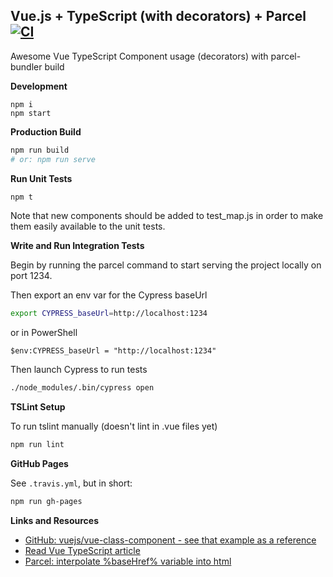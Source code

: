 ## Vue.js + TypeScript (with decorators) + Parcel [![CI](https://github.com/daggerok/parcel-vue-ts-decorator-example/actions/workflows/ci.yaml/badge.svg)](https://github.com/daggerok/parcel-vue-ts-decorator-example/actions/workflows/ci.yaml)
Awesome Vue TypeScript Component usage (decorators) with parcel-bundler build 

<!-- old Travis status badge:
[![Build Status](https://travis-ci.org/daggerok/parcel-vue-ts-decorator-example.svg?branch=master)](https://travis-ci.org/daggerok/parcel-vue-ts-decorator-example)
-->

__Development__

```
npm i
npm start
```

__Production Build__

```bash
npm run build
# or: npm run serve
```

__Run Unit Tests__

```bash
npm t
```

Note that new components should be added to test_map.js in order to make them easily available to the unit tests.

__Write and Run Integration Tests__

Begin by running the parcel command to start serving the project locally on port 1234.

Then export an env var for the Cypress baseUrl

```bash
export CYPRESS_baseUrl=http://localhost:1234
```

or in PowerShell

```batch
$env:CYPRESS_baseUrl = "http://localhost:1234"
```

Then launch Cypress to run tests

```bash
./node_modules/.bin/cypress open
```

__TSLint Setup__

To run tslint manually (doesn't lint in .vue files yet)

```bash
npm run lint
```

__GitHub Pages__

See `.travis.yml`, but in short:

```bash
npm run gh-pages
```

__Links and Resources__

* [GitHub: vuejs/vue-class-component - see that example as a reference](https://github.com/vuejs/vue-class-component/blob/master/example/tsconfig.json)
* [Read Vue TypeScript article](https://github.com/Microsoft/TypeScript-Vue-Starter#using-decorators-to-define-a-component)
* [Parcel: interpolate %baseHref% variable into html](https://github.com/krotovic/parcel-plugin-interpolate-html)
